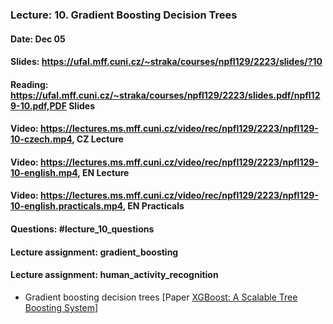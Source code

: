 ### Lecture: 10. Gradient Boosting Decision Trees
#### Date: Dec 05
#### Slides: https://ufal.mff.cuni.cz/~straka/courses/npfl129/2223/slides/?10
#### Reading: https://ufal.mff.cuni.cz/~straka/courses/npfl129/2223/slides.pdf/npfl129-10.pdf,PDF Slides
#### Video: https://lectures.ms.mff.cuni.cz/video/rec/npfl129/2223/npfl129-10-czech.mp4, CZ Lecture
#### Video: https://lectures.ms.mff.cuni.cz/video/rec/npfl129/2223/npfl129-10-english.mp4, EN Lecture
#### Video: https://lectures.ms.mff.cuni.cz/video/rec/npfl129/2223/npfl129-10-english.practicals.mp4, EN Practicals
#### Questions: #lecture_10_questions
#### Lecture assignment: gradient_boosting
#### Lecture assignment: human_activity_recognition

- Gradient boosting decision trees [Paper [XGBoost: A Scalable Tree Boosting System](https://arxiv.org/abs/1603.02754)]
